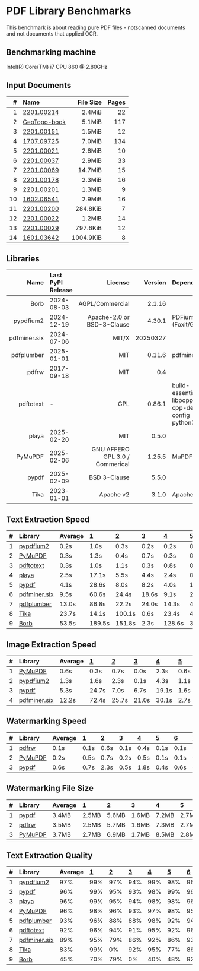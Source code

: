 # PDF Library Benchmarks
This benchmark is about reading pure PDF files - notscanned documents and not documents that applied OCR.

## Benchmarking machine
 Intel(R) Core(TM) i7 CPU         860  @ 2.80GHz

## Input Documents
| #  |                                               Name                                               | File Size | Pages |
| -: | :----------------------------------------------------------------------------------------------- | --------: | ----: |
|  1 | [2201.00214](https://arxiv.org/pdf/2201.00214.pdf)                                               |    2.4MiB |    22 |
|  2 | [GeoTopo-book](https://github.com/py-pdf/sample-files/raw/main/009-pdflatex-geotopo/GeoTopo.pdf) |    5.1MiB |   117 |
|  3 | [2201.00151](https://arxiv.org/pdf/2201.00151.pdf)                                               |    1.5MiB |    12 |
|  4 | [1707.09725](https://arxiv.org/pdf/1707.09725.pdf)                                               |    7.0MiB |   134 |
|  5 | [2201.00021](https://arxiv.org/pdf/2201.00021.pdf)                                               |    2.6MiB |    10 |
|  6 | [2201.00037](https://arxiv.org/pdf/2201.00037.pdf)                                               |    2.9MiB |    33 |
|  7 | [2201.00069](https://arxiv.org/pdf/2201.00069.pdf)                                               |   14.7MiB |    15 |
|  8 | [2201.00178](https://arxiv.org/pdf/2201.00178.pdf)                                               |    2.3MiB |    16 |
|  9 | [2201.00201](https://arxiv.org/pdf/2201.00201.pdf)                                               |    1.3MiB |     9 |
| 10 | [1602.06541](https://arxiv.org/pdf/1602.06541.pdf)                                               |    2.9MiB |    16 |
| 11 | [2201.00200](https://arxiv.org/pdf/2201.00200.pdf)                                               |  284.8KiB |     7 |
| 12 | [2201.00022](https://arxiv.org/pdf/2201.00022.pdf)                                               |    1.2MiB |    14 |
| 13 | [2201.00029](https://arxiv.org/pdf/2201.00029.pdf)                                               |  797.6KiB |    12 |
| 14 | [1601.03642](https://arxiv.org/pdf/1601.03642.pdf)                                               | 1004.9KiB |     8 |

## Libraries
|     Name     | Last PyPI Release |             License             | Version  |                       Dependencies                        |
| -----------: | :---------------- | ------------------------------: | -------: | :-------------------------------------------------------- |
|         Borb | 2024-08-03        |                 AGPL/Commercial |   2.1.16 |                                                           |
|    pypdfium2 | 2024-12-19        |      Apache-2.0 or BSD-3-Clause |   4.30.1 | PDFium (Foxit/Google)                                     |
| pdfminer.six | 2024-07-06        |                           MIT/X | 20250327 |                                                           |
|   pdfplumber | 2025-01-01        |                             MIT |   0.11.6 | pdfminer.six                                              |
|        pdfrw | 2017-09-18        |                             MIT |      0.4 |                                                           |
|    pdftotext | -                 |                             GPL |   0.86.1 | build-essential libpoppler-cpp-dev pkg-config python3-dev |
|        playa | 2025-02-20        |                             MIT |    0.5.0 |                                                           |
|      PyMuPDF | 2025-02-06        | GNU AFFERO GPL 3.0 / Commerical |   1.25.5 | MuPDF                                                     |
|        pypdf | 2025-02-09        |                    BSD 3-Clause |    5.5.0 |                                                           |
|         Tika | 2023-01-01        |                       Apache v2 |    3.1.0 | Apache Tika                                               |


## Text Extraction Speed

| #  |                          Library                          | Average | [   1   ](https://arxiv.org/pdf/2201.00214.pdf) | [   2   ](https://github.com/py-pdf/sample-files/raw/main/009-pdflatex-geotopo/GeoTopo.pdf) | [   3   ](https://arxiv.org/pdf/2201.00151.pdf) | [   4   ](https://arxiv.org/pdf/1707.09725.pdf) | [   5   ](https://arxiv.org/pdf/2201.00021.pdf) | [   6   ](https://arxiv.org/pdf/2201.00037.pdf) | [   7   ](https://arxiv.org/pdf/2201.00069.pdf) | [   8   ](https://arxiv.org/pdf/2201.00178.pdf) | [   9   ](https://arxiv.org/pdf/2201.00201.pdf) | [  10   ](https://arxiv.org/pdf/1602.06541.pdf) | [  11   ](https://arxiv.org/pdf/2201.00200.pdf) | [  12   ](https://arxiv.org/pdf/2201.00022.pdf) | [  13   ](https://arxiv.org/pdf/2201.00029.pdf) | [  14   ](https://arxiv.org/pdf/1601.03642.pdf) |
| :- | :-------------------------------------------------------- | :------ | :---------------------------------------------- | :------------------------------------------------------------------------------------------ | :---------------------------------------------- | :---------------------------------------------- | :---------------------------------------------- | :---------------------------------------------- | :---------------------------------------------- | :---------------------------------------------- | :---------------------------------------------- | :---------------------------------------------- | :---------------------------------------------- | :---------------------------------------------- | :---------------------------------------------- | :---------------------------------------------- |
| 1  | [pypdfium2      ](https://pypi.org/project/pypdfium2/)    |    0.2s | 1.0s                                            | 0.3s                                                                                        | 0.2s                                            | 0.2s                                            | 0.0s                                            | 0.1s                                            | 0.1s                                            | 0.1s                                            | 0.0s                                            | 0.1s                                            | 0.0s                                            | 0.1s                                            | 0.0s                                            | 0.0s                                            |
| 2  | [PyMuPDF        ](https://pypi.org/project/PyMuPDF/)      |    0.3s | 1.3s                                            | 0.4s                                                                                        | 0.7s                                            | 0.3s                                            | 0.1s                                            | 0.2s                                            | 0.1s                                            | 0.1s                                            | 0.1s                                            | 0.1s                                            | 0.1s                                            | 0.1s                                            | 0.1s                                            | 0.1s                                            |
| 3  | [pdftotext      ](https://poppler.freedesktop.org/)       |    0.3s | 1.0s                                            | 1.1s                                                                                        | 0.3s                                            | 0.8s                                            | 0.1s                                            | 0.3s                                            | 0.2s                                            | 0.1s                                            | 0.1s                                            | 0.1s                                            | 0.1s                                            | 0.1s                                            | 0.0s                                            | 0.1s                                            |
| 4  | [playa          ](https://pypi.org/project/playa-pdf/)    |    2.5s | 17.1s                                           | 5.5s                                                                                        | 4.4s                                            | 2.4s                                            | 0.7s                                            | 1.2s                                            | 0.6s                                            | 0.6s                                            | 0.4s                                            | 0.7s                                            | 0.6s                                            | 0.6s                                            | 0.5s                                            | 0.3s                                            |
| 5  | [pypdf          ](https://pypi.org/project/pypdf/)        |    4.1s | 28.6s                                           | 8.0s                                                                                        | 8.2s                                            | 4.0s                                            | 1.2s                                            | 1.8s                                            | 0.9s                                            | 0.8s                                            | 0.6s                                            | 1.0s                                            | 0.9s                                            | 0.8s                                            | 0.7s                                            | 0.4s                                            |
| 6  | [pdfminer.six   ](https://pypi.org/project/pdfminer.six/) |    9.5s | 60.6s                                           | 24.4s                                                                                       | 18.6s                                           | 9.1s                                            | 2.4s                                            | 4.1s                                            | 1.8s                                            | 2.1s                                            | 1.4s                                            | 2.6s                                            | 1.8s                                            | 2.0s                                            | 1.1s                                            | 0.9s                                            |
| 7  | [pdfplumber     ](https://pypi.org/project/pdfplumber/)   |   13.0s | 86.8s                                           | 22.2s                                                                                       | 24.0s                                           | 14.3s                                           | 4.0s                                            | 7.2s                                            | 3.3s                                            | 3.2s                                            | 2.9s                                            | 4.4s                                            | 3.2s                                            | 3.6s                                            | 1.8s                                            | 1.7s                                            |
| 8  | [Tika           ](https://pypi.org/project/tika/)         |   23.7s | 14.1s                                           | 100.1s                                                                                      | 0.6s                                            | 23.4s                                           | 47.5s                                           | 48.3s                                           | 26.2s                                           | 34.6s                                           | 0.1s                                            | 13.2s                                           | 0.1s                                            | 24.0s                                           | 0.1s                                            | 0.1s                                            |
| 9  | [Borb           ](https://pypi.org/project/borb/)         |   53.5s | 189.5s                                          | 151.8s                                                                                      | 2.3s                                            | 128.6s                                          | 34.0s                                           | 11.8s                                           | 118.7s                                          | 25.8s                                           | 31.9s                                           | 8.4s                                            | 5.8s                                            | 32.3s                                           | 5.0s                                            | 2.9s                                            |


## Image Extraction Speed

| #  |                          Library                          | Average | [   1   ](https://arxiv.org/pdf/2201.00214.pdf) | [   2   ](https://github.com/py-pdf/sample-files/raw/main/009-pdflatex-geotopo/GeoTopo.pdf) | [   3   ](https://arxiv.org/pdf/2201.00151.pdf) | [   4   ](https://arxiv.org/pdf/1707.09725.pdf) | [   5   ](https://arxiv.org/pdf/2201.00021.pdf) | [   6   ](https://arxiv.org/pdf/2201.00037.pdf) | [   7   ](https://arxiv.org/pdf/2201.00069.pdf) | [   8   ](https://arxiv.org/pdf/2201.00178.pdf) | [   9   ](https://arxiv.org/pdf/2201.00201.pdf) | [  10   ](https://arxiv.org/pdf/1602.06541.pdf) | [  11   ](https://arxiv.org/pdf/2201.00200.pdf) | [  12   ](https://arxiv.org/pdf/2201.00022.pdf) | [  13   ](https://arxiv.org/pdf/2201.00029.pdf) | [  14   ](https://arxiv.org/pdf/1601.03642.pdf) |
| :- | :-------------------------------------------------------- | :------ | :---------------------------------------------- | :------------------------------------------------------------------------------------------ | :---------------------------------------------- | :---------------------------------------------- | :---------------------------------------------- | :---------------------------------------------- | :---------------------------------------------- | :---------------------------------------------- | :---------------------------------------------- | :---------------------------------------------- | :---------------------------------------------- | :---------------------------------------------- | :---------------------------------------------- | :---------------------------------------------- |
| 1  | [PyMuPDF        ](https://pypi.org/project/PyMuPDF/)      |    0.6s | 0.3s                                            | 0.7s                                                                                        | 0.0s                                            | 2.3s                                            | 0.6s                                            | 0.0s                                            | 3.3s                                            | 0.5s                                            | 0.5s                                            | 0.1s                                            | 0.0s                                            | 0.4s                                            | 0.3s                                            | 0.0s                                            |
| 2  | [pypdfium2      ](https://pypi.org/project/pypdfium2/)    |    1.3s | 1.6s                                            | 2.3s                                                                                        | 0.1s                                            | 4.3s                                            | 1.1s                                            | 0.2s                                            | 5.7s                                            | 0.9s                                            | 0.8s                                            | 0.3s                                            | 0.0s                                            | 0.7s                                            | 0.3s                                            | 0.0s                                            |
| 3  | [pypdf          ](https://pypi.org/project/pypdf/)        |    5.3s | 24.7s                                           | 7.0s                                                                                        | 6.7s                                            | 19.1s                                           | 1.6s                                            | 0.7s                                            | 7.7s                                            | 1.5s                                            | 1.6s                                            | 0.8s                                            | 0.2s                                            | 1.3s                                            | 0.3s                                            | 0.3s                                            |
| 4  | [pdfminer.six   ](https://pypi.org/project/pdfminer.six/) |   12.2s | 72.4s                                           | 25.7s                                                                                       | 21.0s                                           | 30.1s                                           | 2.7s                                            | 4.3s                                            | 2.4s                                            | 2.3s                                            | 1.5s                                            | 2.7s                                            | 2.0s                                            | 2.1s                                            | 1.1s                                            | 0.9s                                            |


## Watermarking Speed

| #  |                       Library                        | Average | [   1   ](https://arxiv.org/pdf/2201.00214.pdf) | [   2   ](https://github.com/py-pdf/sample-files/raw/main/009-pdflatex-geotopo/GeoTopo.pdf) | [   3   ](https://arxiv.org/pdf/2201.00151.pdf) | [   4   ](https://arxiv.org/pdf/1707.09725.pdf) | [   5   ](https://arxiv.org/pdf/2201.00021.pdf) | [   6   ](https://arxiv.org/pdf/2201.00037.pdf) | [   7   ](https://arxiv.org/pdf/2201.00069.pdf) | [   8   ](https://arxiv.org/pdf/2201.00178.pdf) | [   9   ](https://arxiv.org/pdf/2201.00201.pdf) | [  10   ](https://arxiv.org/pdf/1602.06541.pdf) | [  11   ](https://arxiv.org/pdf/2201.00200.pdf) | [  12   ](https://arxiv.org/pdf/2201.00022.pdf) | [  13   ](https://arxiv.org/pdf/2201.00029.pdf) | [  14   ](https://arxiv.org/pdf/1601.03642.pdf) |
| :- | :--------------------------------------------------- | :------ | :---------------------------------------------- | :------------------------------------------------------------------------------------------ | :---------------------------------------------- | :---------------------------------------------- | :---------------------------------------------- | :---------------------------------------------- | :---------------------------------------------- | :---------------------------------------------- | :---------------------------------------------- | :---------------------------------------------- | :---------------------------------------------- | :---------------------------------------------- | :---------------------------------------------- | :---------------------------------------------- |
| 1  | [pdfrw          ](https://pypi.org/project/pdfrw/)   |    0.1s | 0.1s                                            | 0.6s                                                                                        | 0.1s                                            | 0.4s                                            | 0.1s                                            | 0.1s                                            | 0.1s                                            | 0.1s                                            | 0.1s                                            | 0.1s                                            | 0.1s                                            | 0.2s                                            | 0.0s                                            | 0.1s                                            |
| 2  | [PyMuPDF        ](https://pypi.org/project/PyMuPDF/) |    0.2s | 0.5s                                            | 0.7s                                                                                        | 0.2s                                            | 0.5s                                            | 0.1s                                            | 0.1s                                            | 0.1s                                            | 0.1s                                            | 0.1s                                            | 0.1s                                            | 0.0s                                            | 0.1s                                            | 0.0s                                            | 0.0s                                            |
| 3  | [pypdf          ](https://pypi.org/project/pypdf/)   |    0.6s | 0.7s                                            | 2.3s                                                                                        | 0.5s                                            | 1.8s                                            | 0.4s                                            | 0.6s                                            | 0.3s                                            | 0.5s                                            | 0.2s                                            | 0.6s                                            | 0.2s                                            | 0.6s                                            | 0.1s                                            | 0.1s                                            |


## Watermarking File Size

| #  |                       Library                        | Average | [   1   ](https://arxiv.org/pdf/2201.00214.pdf) | [   2   ](https://github.com/py-pdf/sample-files/raw/main/009-pdflatex-geotopo/GeoTopo.pdf) | [   3   ](https://arxiv.org/pdf/2201.00151.pdf) | [   4   ](https://arxiv.org/pdf/1707.09725.pdf) | [   5   ](https://arxiv.org/pdf/2201.00021.pdf) | [   6   ](https://arxiv.org/pdf/2201.00037.pdf) | [   7   ](https://arxiv.org/pdf/2201.00069.pdf) | [   8   ](https://arxiv.org/pdf/2201.00178.pdf) | [   9   ](https://arxiv.org/pdf/2201.00201.pdf) | [  10   ](https://arxiv.org/pdf/1602.06541.pdf) | [  11   ](https://arxiv.org/pdf/2201.00200.pdf) | [  12   ](https://arxiv.org/pdf/2201.00022.pdf) | [  13   ](https://arxiv.org/pdf/2201.00029.pdf) | [  14   ](https://arxiv.org/pdf/1601.03642.pdf) |
| :- | :--------------------------------------------------- | :------ | :---------------------------------------------- | :------------------------------------------------------------------------------------------ | :---------------------------------------------- | :---------------------------------------------- | :---------------------------------------------- | :---------------------------------------------- | :---------------------------------------------- | :---------------------------------------------- | :---------------------------------------------- | :---------------------------------------------- | :---------------------------------------------- | :---------------------------------------------- | :---------------------------------------------- | :---------------------------------------------- |
| 1  | [pypdf          ](https://pypi.org/project/pypdf/)   | 3.4MB   | 2.5MB                                           | 5.6MB                                                                                       | 1.6MB                                           | 7.2MB                                           | 2.7MB                                           | 3.1MB                                           | 15.4MB                                          | 2.4MB                                           | 1.3MB                                           | 3.0MB                                           | 0.3MB                                           | 1.2MB                                           | 0.8MB                                           | 1.0MB                                           |
| 2  | [pdfrw          ](https://pypi.org/project/pdfrw/)   | 3.5MB   | 2.5MB                                           | 5.7MB                                                                                       | 1.6MB                                           | 7.3MB                                           | 2.7MB                                           | 3.1MB                                           | 15.4MB                                          | 2.4MB                                           | 1.3MB                                           | 3.0MB                                           | 0.3MB                                           | 1.2MB                                           | 0.8MB                                           | 1.0MB                                           |
| 3  | [PyMuPDF        ](https://pypi.org/project/PyMuPDF/) | 3.7MB   | 2.7MB                                           | 6.9MB                                                                                       | 1.7MB                                           | 8.5MB                                           | 2.8MB                                           | 3.4MB                                           | 15.5MB                                          | 2.5MB                                           | 1.4MB                                           | 3.2MB                                           | 0.3MB                                           | 1.3MB                                           | 0.9MB                                           | 1.1MB                                           |

## Text Extraction Quality

| #  |                          Library                          | Average | [   1   ](https://arxiv.org/pdf/2201.00214.pdf) | [   2   ](https://github.com/py-pdf/sample-files/raw/main/009-pdflatex-geotopo/GeoTopo.pdf) | [   3   ](https://arxiv.org/pdf/2201.00151.pdf) | [   4   ](https://arxiv.org/pdf/1707.09725.pdf) | [   5   ](https://arxiv.org/pdf/2201.00021.pdf) | [   6   ](https://arxiv.org/pdf/2201.00037.pdf) | [   7   ](https://arxiv.org/pdf/2201.00069.pdf) | [   8   ](https://arxiv.org/pdf/2201.00178.pdf) | [   9   ](https://arxiv.org/pdf/2201.00201.pdf) | [  10   ](https://arxiv.org/pdf/1602.06541.pdf) | [  11   ](https://arxiv.org/pdf/2201.00200.pdf) | [  12   ](https://arxiv.org/pdf/2201.00022.pdf) | [  13   ](https://arxiv.org/pdf/2201.00029.pdf) | [  14   ](https://arxiv.org/pdf/1601.03642.pdf) |
| :- | :-------------------------------------------------------- | :------ | :---------------------------------------------- | :------------------------------------------------------------------------------------------ | :---------------------------------------------- | :---------------------------------------------- | :---------------------------------------------- | :---------------------------------------------- | :---------------------------------------------- | :---------------------------------------------- | :---------------------------------------------- | :---------------------------------------------- | :---------------------------------------------- | :---------------------------------------------- | :---------------------------------------------- | :---------------------------------------------- |
| 1  | [pypdfium2      ](https://pypi.org/project/pypdfium2/)    |  97%    |  99%                                            |  97%                                                                                        |  94%                                            |  99%                                            |  98%                                            |  96%                                            |  99%                                            |  99%                                            |  99%                                            |  99%                                            |  98%                                            |  78%                                            |  99%                                            |  99%                                            |
| 2  | [pypdf          ](https://pypi.org/project/pypdf/)        |  96%    |  99%                                            |  95%                                                                                        |  93%                                            |  98%                                            |  99%                                            |  96%                                            |  97%                                            |  99%                                            |  99%                                            |  99%                                            |  99%                                            |  78%                                            | 100%                                            |  99%                                            |
| 3  | [playa          ](https://pypi.org/project/playa-pdf/)    |  96%    |  99%                                            |  95%                                                                                        |  94%                                            |  98%                                            |  98%                                            |  96%                                            |  98%                                            |  98%                                            |  99%                                            |  99%                                            |  99%                                            |  78%                                            |  98%                                            |  99%                                            |
| 4  | [PyMuPDF        ](https://pypi.org/project/PyMuPDF/)      |  96%    |  98%                                            |  96%                                                                                        |  93%                                            |  97%                                            |  98%                                            |  95%                                            |  99%                                            |  98%                                            |  98%                                            |  98%                                            |  97%                                            |  77%                                            |  98%                                            |  99%                                            |
| 5  | [pdfplumber     ](https://pypi.org/project/pdfplumber/)   |  93%    |  96%                                            |  88%                                                                                        |  88%                                            |  98%                                            |  92%                                            |  94%                                            |  93%                                            |  95%                                            |  93%                                            |  97%                                            |  94%                                            |  76%                                            |  99%                                            |  98%                                            |
| 6  | [pdftotext      ](https://poppler.freedesktop.org/)       |  92%    |  96%                                            |  94%                                                                                        |  91%                                            |  95%                                            |  92%                                            |  96%                                            |  96%                                            |  96%                                            |  97%                                            |  83%                                            |  94%                                            |  77%                                            |  96%                                            |  79%                                            |
| 7  | [pdfminer.six   ](https://pypi.org/project/pdfminer.six/) |  89%    |  95%                                            |  79%                                                                                        |  86%                                            |  92%                                            |  86%                                            |  93%                                            |  95%                                            |  93%                                            |  92%                                            |  92%                                            |  93%                                            |  71%                                            |  98%                                            |  86%                                            |
| 8  | [Tika           ](https://pypi.org/project/tika/)         |  83%    |  99%                                            |   0%                                                                                        |  92%                                            |  95%                                            |  77%                                            |  86%                                            |  82%                                            |  82%                                            |  98%                                            |  88%                                            |  98%                                            |  67%                                            |  98%                                            |  96%                                            |
| 9  | [Borb           ](https://pypi.org/project/borb/)         |  45%    |  70%                                            |  79%                                                                                        |   0%                                            |  40%                                            |  48%                                            |  92%                                            |   0%                                            |  64%                                            |  51%                                            |  41%                                            |  55%                                            |  41%                                            |   0%                                            |  53%                                            |
